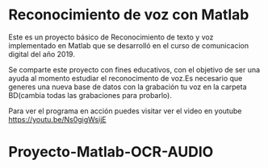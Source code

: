 # Reconocimiento de voz con Matlab
Este es un proyecto básico de Reconocimiento de texto y voz implementado en Matlab que se desarrolló en el curso de comunicacion digital del año 2019.

Se comparte este proyecto con fines educativos, con el objetivo de ser una ayuda al momento estudiar el reconocimento de voz.Es necesario que generes una nueva base de datos con la grabación tu voz en la carpeta BD(cambia todas las grabaciones para probarlo).

Para ver el programa en acción puedes visitar ver el video en youtube https://youtu.be/Ns0gigWsijE
# Proyecto-Matlab-OCR-AUDIO
